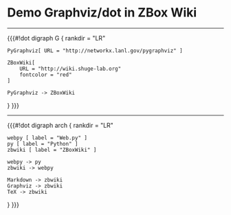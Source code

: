 # Demo Graphviz/dot in ZBox Wiki

----

{{{#!dot
digraph G {
    rankdir = "LR"

    PyGraphviz[ URL = "http://networkx.lanl.gov/pygraphviz" ]

    ZBoxWiki[
        URL = "http://wiki.shuge-lab.org"
        fontcolor = "red"
    ]

    PyGraphviz -> ZBoxWiki
}
}}}

----

{{{#!dot
digraph arch {
    rankdir = "LR"

    webpy [ label = "Web.py" ]
    py [ label = "Python" ]
    zbwiki [ label = "ZBoxWiki" ]

    webpy -> py
    zbwiki -> webpy
    
    Markdown -> zbwiki
    Graphviz -> zbwiki
    TeX -> zbwiki
}
}}}